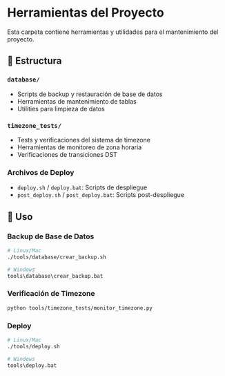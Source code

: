 # Herramientas del Proyecto

Esta carpeta contiene herramientas y utilidades para el mantenimiento del proyecto.

## 📁 Estructura

### `database/`

- Scripts de backup y restauración de base de datos
- Herramientas de mantenimiento de tablas
- Utilities para limpieza de datos

### `timezone_tests/`

- Tests y verificaciones del sistema de timezone
- Herramientas de monitoreo de zona horaria
- Verificaciones de transiciones DST

### Archivos de Deploy

- `deploy.sh` / `deploy.bat`: Scripts de despliegue
- `post_deploy.sh` / `post_deploy.bat`: Scripts post-despliegue

## 🚀 Uso

### Backup de Base de Datos

```bash
# Linux/Mac
./tools/database/crear_backup.sh

# Windows
tools\database\crear_backup.bat
```

### Verificación de Timezone

```bash
python tools/timezone_tests/monitor_timezone.py
```

### Deploy

```bash
# Linux/Mac
./tools/deploy.sh

# Windows
tools\deploy.bat
```
